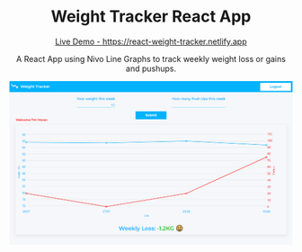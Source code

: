<h1 align="center">Weight Tracker React App</h1>

<p align="center">
<a align="center" href="https://react-weight-tracker.netlify.app" target="_blank">Live Demo - https://react-weight-tracker.netlify.app</a>
  </p>

<p align="center">A React App using Nivo Line Graphs to track weekly weight loss or gains and pushups.</p>

![Screenshot](weight_tracker.png)

